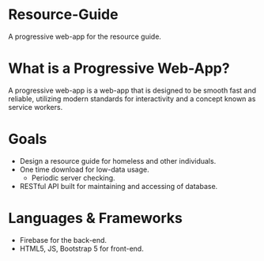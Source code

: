 # Resource-Guide
A progressive web-app for the resource guide. 

# What is a Progressive Web-App?
A progressive web-app is a web-app that is designed to be smooth fast and reliable, utilizing modern standards for interactivity and a concept known as service workers. 

# Goals
* Design a resource guide for homeless and other individuals. 
* One time download for low-data usage. 
    * Periodic server checking. 
* RESTful API built for maintaining and accessing of database.

# Languages & Frameworks
* Firebase for the back-end.
* HTML5, JS, Bootstrap 5 for front-end.
